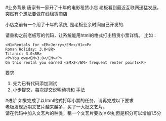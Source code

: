 #业务背景
唐家有一家开了十年的电影租赁小店
老板看到最近互联网迅猛发展，突然有个想法要做在线租赁商店

小店之前有一个用了十年的系统, 是老板业余时间自己开发的.

请重构之前老板写的代码，让系统能用html的格式打出租赁小票详情。
比如：
```
<H1>Rentals for <EM>Jerry</EM></H1><P>
Roman Holiday: 3.0<BR>
Titanic: 3.0<BR>
<P>You owe<EM>3.0</EM><P>
On this rental you earned <EM>2</EM> frequent renter points<P>
```
要求
1. 先为已有代码添加测试  
2. 小步提交，每次提交说明动机和   手法

#进阶
如果完成了以html格式打印小票的任务，请再完成以下要求<br>
老板发现近期文艺片越来越多，买了一大批文艺片。<br>
请在代码中加入文艺片的种类，租一个文艺片要收￥6块,但是积分可以增加1.5分<br>
